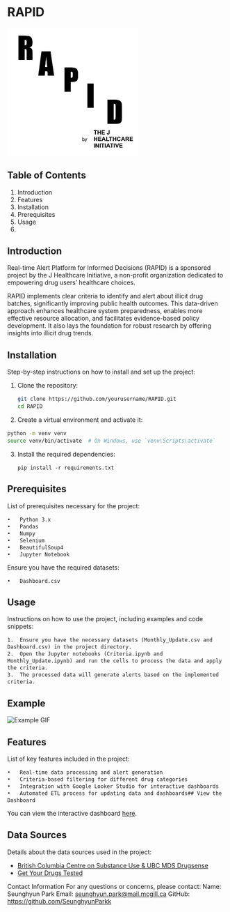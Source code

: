 # RAPID
<img src="Images/RAPID.png" alt="Example Image" width="300" />

## Table of Contents
1. Introduction
2. Features
3.  Installation
4.  Prerequisites
5.  Usage
6.  
## Introduction

Real-time Alert Platform for Informed Decisions (RAPID) is a sponsored project by the J Healthcare Initiative, a non-profit organization dedicated to empowering drug users’ healthcare choices.

RAPID implements clear criteria to identify and alert about illicit drug batches, significantly improving public health outcomes. This data-driven approach enhances healthcare system preparedness, enables more effective resource allocation, and facilitates evidence-based policy development. It also lays the foundation for robust research by offering insights into illicit drug trends.

## Installation

Step-by-step instructions on how to install and set up the project:

1. Clone the repository:
   ```bash
   git clone https://github.com/yourusername/RAPID.git
   cd RAPID
   ```
2.	Create a virtual environment and activate it:
  ```bash
  python -m venv venv
  source venv/bin/activate  # On Windows, use `venv\Scripts\activate`
  ```
3. Install the required dependencies:
   ```
   pip install -r requirements.txt
   ```
## Prerequisites

List of prerequisites necessary for the project:

	•	Python 3.x
	•	Pandas
	•	Numpy
	•	Selenium
	•	BeautifulSoup4
	•	Jupyter Notebook

Ensure you have the required datasets:

	•	Dashboard.csv

## Usage

Instructions on how to use the project, including examples and code snippets:

	1.	Ensure you have the necessary datasets (Monthly_Update.csv and Dashboard.csv) in the project directory.
	2.	Open the Jupyter notebooks (Criteria.ipynb and Monthly_Update.ipynb) and run the cells to process the data and apply the criteria.
	3.	The processed data will generate alerts based on the implemented criteria.

## Example

![Example GIF](Images/Demo.gif)

## Features

List of key features included in the project:

	•	Real-time data processing and alert generation
	•	Criteria-based filtering for different drug categories
	•	Integration with Google Looker Studio for interactive dashboards
	•	Automated ETL process for updating data and dashboards## View the Dashboard
 
You can view the interactive dashboard [here](https://lookerstudio.google.com/embed/reporting/d4ee0e89-a8b2-4d92-9926-f69474198d63/page/p_lffrf20bjd).

## Data Sources

Details about the data sources used in the project:

- [British Columbia Centre on Substance Use & UBC MDS Drugsense](https://bccsu-drugsense.onrender.com)
- [Get Your Drugs Tested](https://getyourdrugstested.com/alerts/)


Contact Information
For any questions or concerns, please contact:
Name: Seunghyun Park
Email: seunghyun.park@mail.mcgill.ca
GitHub: https://github.com/SeunghyunParkk
